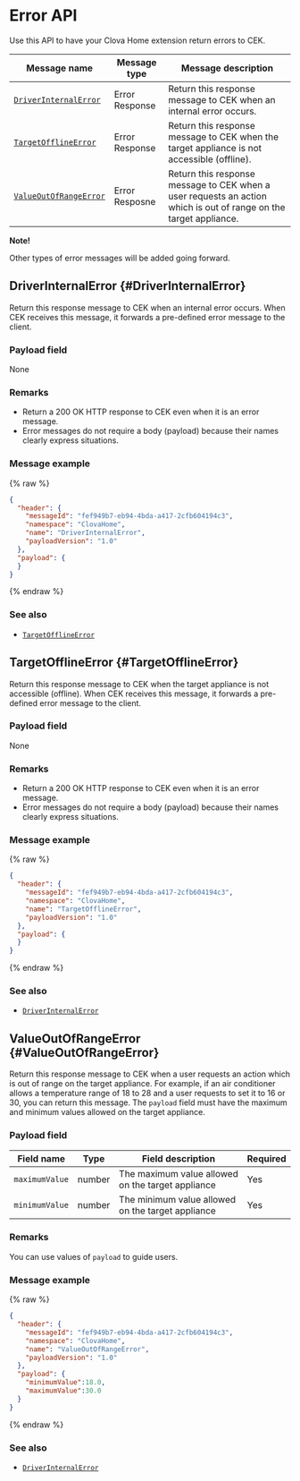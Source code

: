 # Error API
Use this API to have your Clova Home extension return errors to CEK.


| Message name         | Message type  | Message description                                   |
|------------------|-----------|---------------------------------------------|
| [`DriverInternalError`](#DriverInternalError) | Error Response | Return this response message to CEK when an internal error occurs.             |
| [`TargetOfflineError`](#TargetOfflineError)   | Error Response | Return this response message to CEK when the target appliance is not accessible (offline). |
| [`ValueOutOfRangeError`](#ValueOutOfRangeError) | Error Resposne | Return this response message to CEK when a user requests an action which is out of range on the target appliance. |

<div class="note">
<p><strong>Note!</strong></p>
<p>Other types of error messages will be added going forward.</p>
</div>

## DriverInternalError {#DriverInternalError}
Return this response message to CEK when an internal error occurs. When CEK receives this message, it forwards a pre-defined error message to the client.

### Payload field

None

### Remarks
* Return a 200 OK HTTP response to CEK even when it is an error message.
* Error messages do not require a body (payload) because their names clearly express situations.

### Message example

{% raw %}
```json
{
  "header": {
    "messageId": "fef949b7-eb94-4bda-a417-2cfb604194c3",
    "namespace": "ClovaHome",
    "name": "DriverInternalError",
    "payloadVersion": "1.0"
  },
  "payload": {
  }
}
```
{% endraw %}

### See also
* [`TargetOfflineError`](#TargetOfflineError)

## TargetOfflineError {#TargetOfflineError}
Return this response message to CEK when the target appliance is not accessible (offline). When CEK receives this message, it forwards a pre-defined error message to the client.

### Payload field

None

### Remarks
* Return a 200 OK HTTP response to CEK even when it is an error message.
* Error messages do not require a body (payload) because their names clearly express situations.

### Message example

{% raw %}
```json
{
  "header": {
    "messageId": "fef949b7-eb94-4bda-a417-2cfb604194c3",
    "namespace": "ClovaHome",
    "name": "TargetOfflineError",
    "payloadVersion": "1.0"
  },
  "payload": {
  }
}
```
{% endraw %}

### See also
* [`DriverInternalError`](#DriverInternalError)

## ValueOutOfRangeError {#ValueOutOfRangeError}
Return this response message to CEK when a user requests an action which is out of range on the target appliance. For example, if an air conditioner allows a temperature range of 18 to 28 and a user requests to set it to 16 or 30, you can return this message. The `payload` field must have the maximum and minimum values allowed on the target appliance.

### Payload field

| Field name       | Type    | Field description                     | Required |
|---------------|---------|-----------------------------|---------|
| `maximumValue` | number | The maximum value allowed on the target appliance | Yes    |
| `minimumValue` | number | The minimum value allowed on the target appliance | Yes    |

### Remarks
You can use values of `payload` to guide users.

### Message example

{% raw %}
```json
{
  "header": {
    "messageId": "fef949b7-eb94-4bda-a417-2cfb604194c3",
    "namespace": "ClovaHome",
    "name": "ValueOutOfRangeError",
    "payloadVersion": "1.0"
  },
  "payload": {
    "minimumValue":18.0,
    "maximumValue":30.0
  }
}
```
{% endraw %}

### See also
* [`DriverInternalError`](#DriverInternalError)